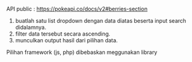 API public : https://pokeapi.co/docs/v2#berries-section

1. buatlah satu list dropdown dengan data diatas beserta input search didalamnya.
2. filter data tersebut secara ascending.
3. munculkan output hasil dari pilihan data.

Pilihan framework (js, php)
dibebaskan meggunakan library
